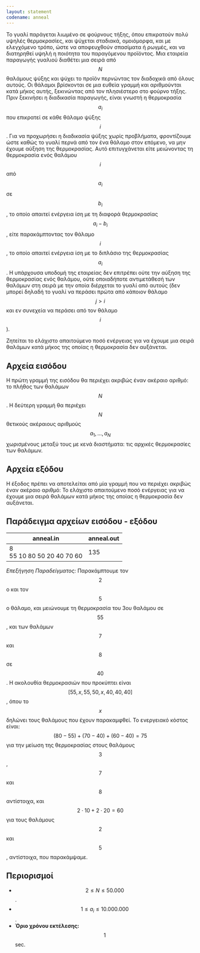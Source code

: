 ```yaml
---
layout: statement
codename: anneal
---
```


Το γυαλί παράγεται λιωμένο σε φούρνους τήξης, όπου επικρατούν πολύ υψηλές θερμοκρασίες, και ψύχεται σταδιακά, ομοιόμορφα, και με ελεγχόμενο τρόπο, ώστε να αποφευχθούν σπασίματα ή ρωγμές, και να διατηρηθεί υψηλή η ποιότητα του παραγόμενου προϊόντος. Μια εταιρεία παραγωγής γυαλιού διαθέτει μια σειρά από $$N$$ θαλάμους ψύξης και ψύχει το προϊόν περνώντας τον διαδοχικά από όλους αυτούς. Οι θάλαμοι βρίσκονται σε μια ευθεία γραμμή και αριθμούνται κατά μήκος αυτής, ξεκινώντας από τον πλησιέστερο στο φούρνο τήξης. Πριν ξεκινήσει η διαδικασία παραγωγής, είναι γνωστή η θερμοκρασία $$a_i$$ που επικρατεί σε κάθε θάλαμο ψύξης $$i$$. Για να προχωρήσει η διαδικασία ψύξης χωρίς προβλήματα, φροντίζουμε ώστε καθώς το γυαλί περνά από τον ένα θάλαμο στον επόμενο, να μην έχουμε αύξηση της θερμοκρασίας. Αυτό επιτυγχάνεται είτε μειώνοντας τη θερμοκρασία ενός θαλάμου $$i$$ από $$a_i$$ σε $$b_i$$, το οποίο απαιτεί ενέργεια ίση με τη διαφορά θερμοκρασίας $$a_i - b_i$$, είτε παρακάμπτοντας τον θάλαμο $$i$$, το οποίο απαιτεί ενέργεια ίση με το διπλάσιο της θερμοκρασίας $$a_i$$. Η υπάρχουσα υποδομή της εταιρείας δεν επιτρέπει ούτε την αύξηση της θερμοκρασίας ενός θαλάμου, ούτε οποιαδήποτε αντιμετάθεσή των θαλάμων στη σειρά με την οποία διέρχεται το γυαλί από αυτούς (δεν μπορεί δηλαδή το γυαλί να περάσει πρώτα από κάποιον θάλαμο $$j > i$$ και εν συνεχεία να περάσει από τον θάλαμο $$i$$).

Ζητείται το ελάχιστο απαιτούμενο ποσό ενέργειας για να έχουμε μια σειρά θαλάμων κατά μήκος της οποίας η θερμοκρασία δεν αυξάνεται.

## Αρχεία εισόδου

Η πρώτη γραμμή της εισόδου θα περιέχει ακριβώς έναν ακέραιο αριθμό: το πλήθος των θαλάμων $$N$$. Η δεύτερη γραμμή θα περιέχει $$N$$ θετικούς ακέραιους αριθμούς $$a_1, \ldots, a_N$$ χωρισμένους μεταξύ τους με κενά διαστήματα: τις αρχικές θερμοκρασίες των θαλάμων.

## Αρχεία εξόδου

Η έξοδος πρέπει να αποτελείται από μία γραμμή που να περιέχει ακριβώς έναν ακέραιο αριθμό: Το ελάχιστο απαιτούμενο ποσό ενέργειας για να έχουμε μια σειρά θαλάμων κατά μήκος της οποίας η θερμοκρασία δεν αυξάνεται.

## Παράδειγμα αρχείων εισόδου - εξόδου

| **anneal.in**                         | **anneal.out** |
| ------------------------------------ | ------------- |
| 8 <br> 55 10 80 50 20 40 70 60 | 135 |

*Επεξήγηση Παραδείγματος:*
Παρακάμπτουμε τον $$2$$ο και τον $$5$$ο θάλαμο, και μειώνουμε τη θερμοκρασία του 3ου θαλάμου σε $$55$$, και των θαλάμων $$7$$ και $$8$$ σε $$40$$. Η ακολουθία θερμοκρασιών που προκύπτει είναι $$[55, x, 55, 50, x, 40, 40, 40]$$, όπου το $$x$$ δηλώνει τους θαλάμους που έχουν παρακαμφθεί. Το ενεργειακό κόστος είναι: $$(80-55) + (70-40) + (60-40) = 75$$ για την μείωση της θερμοκρασίας στους θαλάμους $$3$$, $$7$$ και $$8$$ αντίστοιχα, και $$2 \cdot 10 + 2 \cdot 20 = 60$$ για τους θαλάμους $$2$$ και $$5$$, αντίστοιχα, που παρακάμψαμε.

## Περιορισμοί

 * $$2 \leq N \leq 50.000$$.
 * $$1 \leq a_i \leq 10.000.000$$.
 * **Όριο χρόνου εκτέλεσης:** $$1$$ sec.
